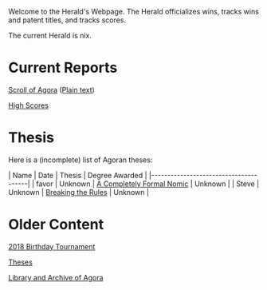 Welcome to the Herald's Webpage. The Herald officializes wins, tracks wins and patent titles, and tracks scores.

The current Herald is nix.

# Current Reports

[Scroll of Agora](Scrolls/scroll.md) ([Plain text](Scrolls/scroll.txt))

[High Scores](Scores/scores.txt)

# Thesis

Here is a (incomplete) list of Agoran theses:

| Name  | Date    | Thesis | Degree Awarded |
|---------------------------------------|
| favor | Unknown | [A Completely Formal Nomic](These/?-???-????-favor.txt) | Unknown |
| Steve | Unknown | [Breaking the Rules](?-???-????-Steve.txt) | Unknown |

# Older Content

[2018 Birthday Tournament](birthday_tournament_2018.txt)

[Theses](/Theses/)

[Library and Archive of Agora](http://agoranomic.org/Library/)

